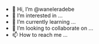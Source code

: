 - 👋 Hi, I’m @waneleradebe
- 👀 I’m interested in ...
- 🌱 I’m currently learning ...
- 💞️ I’m looking to collaborate on ...
- 📫 How to reach me ...

<!---
waneleradebe/waneleradebe is a ✨ special ✨ repository because its `README.md` (this file) appears on your GitHub profile.
You can click the Preview link to take a look at your changes.
--->
